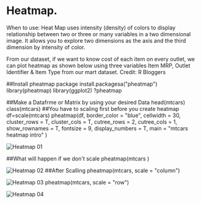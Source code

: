 # Heatmap. 
When to use: Heat Map uses intensity (density) of colors to display relationship between two or three or many variables in a two 
dimensional image. It allows you to explore two dimensions as the axis and the third dimension by intensity of color.

From our dataset, if we want to know cost of each item on every outlet, we can plot heatmap as shown below using three variables Item MRP,
Outlet Identifier & Item Type from our mart dataset. Credit: R Bloggers

##Install pheatmap package 
install.packagesa("pheatmap")
library(pheatmap)
library(ggplot2)
?pheatmap

##Make a Datafrme or Matrix by using your desired Data
head(mtcars)
class(mtcars)
##You have to scaling first before you create heatmap
df=scale(mtcars)
pheatmap(df, 
         border_color = "blue",
         cellwidth = 30,
         cluster_rows = T,
         cluster_cols = T,
         cutree_rows = 2,
         cutree_cols = 1,
         show_rownames = T,
         fontsize = 9,
         display_numbers = T,
         main = "mtcars heatmap intro"
         )
		 
![Heatmap 01](https://github.com/r1ridwan/R-programming/blob/master/Pictures/Pheatmap01.png "Heatmap")

##What will happen if we don't scale
pheatmap(mtcars )

![Heatmap 02](https://github.com/r1ridwan/R-programming/blob/master/Pictures/Pheatmap02.png "Heatmap")
##After Scalling
pheatmap(mtcars, scale = "column")

![Heatmap 03](https://github.com/r1ridwan/R-programming/blob/master/Pictures/Pheatmap03.png "Heatmap")
pheatmap(mtcars, scale = "row")

![Heatmap 04](https://github.com/r1ridwan/R-programming/blob/master/Pictures/Pheatmap04.png "Heatmap")